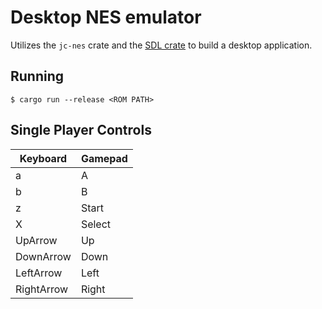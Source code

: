 # Desktop NES emulator

Utilizes the `jc-nes` crate and the [SDL crate](https://github.com/Rust-SDL2/rust-sdl2) to build a desktop application.

## Running

```
$ cargo run --release <ROM PATH>
```

## Single Player Controls

| Keyboard   | Gamepad |
| ---------- | ------- |
| a          | A       |
| b          | B       |
| z          | Start   |
| X          | Select  |
| UpArrow    | Up      |
| DownArrow  | Down    |
| LeftArrow  | Left    |
| RightArrow | Right   |
